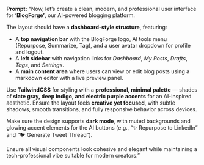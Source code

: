 **Prompt:**
“Now, let’s create a clean, modern, and professional user interface for **‘BlogForge’**, our AI-powered blogging platform.

The layout should have a **dashboard-style structure**, featuring:

* A **top navigation bar** with the BlogForge logo, AI tools menu (Repurpose, Summarize, Tag), and a user avatar dropdown for profile and logout.
* A **left sidebar** with navigation links for *Dashboard*, *My Posts*, *Drafts*, *Tags*, and *Settings*.
* A **main content area** where users can view or edit blog posts using a markdown editor with a live preview panel.

Use **TailwindCSS** for styling with a **professional, minimal palette** — shades of **slate gray, deep indigo, and electric purple accents** for an AI-inspired aesthetic.
Ensure the layout feels **creative yet focused**, with subtle shadows, smooth transitions, and fully responsive behavior across devices.

Make sure the design supports **dark mode**, with muted backgrounds and glowing accent elements for the AI buttons (e.g., “✨ Repurpose to LinkedIn” and “🐦 Generate Tweet Thread”).

Ensure all visual components look cohesive and elegant while maintaining a tech-professional vibe suitable for modern creators.”
